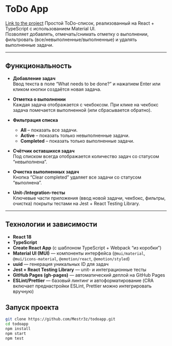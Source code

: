 # ToDo App
[Link to the project](https://mestr3z.github.io/todoapp/)
Простой ToDo-список, реализованный на React + TypeScript с использованием Material UI.  
Позволяет добавлять, отмечать/снимать отметку о выполнении, фильтровать (все/невыполненные/выполненные) и удалять выполненные задачи.

---

## Функциональность

- **Добавление задач**  
  Ввод текста в поле “What needs to be done?” и нажатием Enter или кликом кнопки создаётся новая задача.

- **Отметка о выполнении**  
  Каждая задача отображается с чекбоксом. При клике на чекбокс задача помечается выполненной (или сбрасывается обратно).

- **Фильтрация списка**  
  - **All** – показать все задачи.  
  - **Active** – показать только невыполненные задачи.  
  - **Completed** – показать только выполненные задачи.

- **Счётчик оставшихся задач**  
  Под списком всегда отображается количество задач со статусом “невыполнена”.

- **Очистка выполненных задач**  
  Кнопка “Clear completed” удаляет все задачи со статусом “выполнена”.

- **Unit-/Integration-тесты**  
  Ключевые части приложения (ввод новой задачи, чекбокс, фильтры, очистка) покрыты тестами на Jest + React Testing Library.

---

## Технологии и зависимости

- **React 18**  
- **TypeScript**  
- **Create React App** (с шаблоном TypeScript + Webpack “из коробки”)  
- **Material UI (MUI)** — компоненты интерфейса (`@mui/material`, `@mui/icons-material`, `@emotion/react`, `@emotion/styled`)  
- **uuid** — генерация уникальных ID для задач  
- **Jest + React Testing Library** — unit- и интеграционные тесты  
- **GitHub Pages (gh-pages)** — автоматический деплой на GitHub Pages  
- **ESLint/Prettier** — базовый линтинг и автоформатирование (CRA включает преднастройки ESLint, Prettier можно интегрировать вручную)

## Запуск проекта

```bash
git clone https://github.com/Mestr3z/todoapp.git
cd todoapp
npm install
npm start
npm test